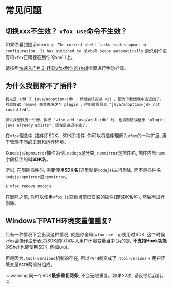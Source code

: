 # 常见问题

## 切换xxx不生效？ `vfox use`命令不生效？

如果你看到提示`Warning: The current shell lacks hook support or configuration. It has switched to global scope automatically`
则说明你没有将`vfox`正确挂在到你的`Shell`上。

请按照[快速入门#_2-挂载vfox到你的shell](./quick-start.md#_2-挂载vfox到你的shell)步骤进行手动挂载。

## 为什么我删除不了插件?

```text
我先是 add 了 java/adoptium-jdk ，然后尝试安装 v21 ，因为下载慢就中途退出了，然后尝试 remove 命令去掉这个 plugin ，得到错误信息 "java/adoptium-jdk not installed"。

那么我想换另一个源，执行 "vfox add java/azul-jdk" 时，也得到错误信息 "plugin java already exists"，现在是进退不能了。
```

在`vfox`理念中, 插件即SDK、SDK即插件. 你可以将插件理解为`vfox`的一种扩展, 用于管理不同的工具和运行环境。

以`nodejs/npmmirror`插件为例, `nodejs`是分类, `npmmirror`是插件名, 插件内部`name`字段标注的叫**SDK名**。

所以, 在删除插件时, 需要使用**SDK名**(这里就是`nodejs`)进行删除, 而不是插件名`nodejs/npmirror`或`npmmirror`。

```bash
$ vfox remove nodejs
```

在删除之前, 你可以使用`vfox ls`查看当前已安装的插件(即SDK名称), 然后再进行删除。

## Windows下PATH环境变量值重复?

只有一种情况下会出现这种情况, 就是你全局(`vfox use -g`)使用过SDK, 这个时候`vfox`会操作注册表,将SDK的`PATH`写入用户环境变量当中(为的是,
**不支持Hook功能**的Shell也能使用SDK, 例如`CMD`)。

但是因为`.tool-versions`机制的存在, 所以`PATH`就变成了`.tool-verions` + 用户环境变量`PATH`两部分组成。

::: warning
同一个SDK**最多重复两条**, 不会无限重复。如果>2次, 请反馈给我们。
::: 